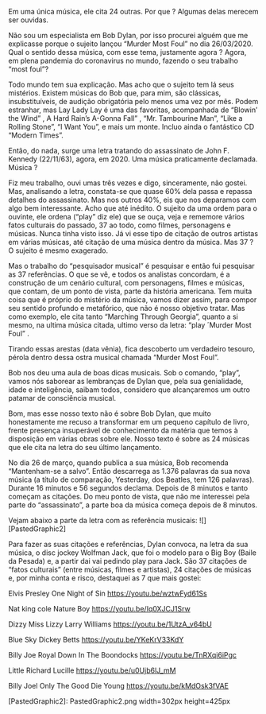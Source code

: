 Em uma única música, ele cita 24 outras. Por que ? Algumas delas merecem ser ouvidas.

Não sou um especialista em Bob Dylan, por isso procurei alguém que me explicasse porque o sujeito lançou  “Murder Most Foul” no dia 26/03/2020. Qual o sentido dessa música, com esse tema, justamente agora ? Agora, em plena pandemia do coronavirus no mundo, fazendo o seu trabalho “most foul”?
 
Todo mundo tem sua explicação. Mas acho que o sujeito tem lá seus mistérios. Existem músicas do Bob que, para mim,  são clássicas, insubstituíveis, de audição obrigatória pelo menos uma vez por mês. Podem estranhar, mas Lay Lady Lay é uma das favoritas, acompanhada de “Blowin’ the Wind” , A Hard Rain’s A-Gonna Fall” , “Mr. Tambourine Man”, “Like a Rolling Stone”,   “I Want You”, e mais um monte. Incluo ainda o fantástico CD “Modern Times”. 

Então, do nada, surge uma letra tratando  do assassinato de John F. Kennedy (22/11/63), agora,  em 2020. Uma música praticamente declamada. Música ? 

Fiz meu trabalho,  ouvi umas três vezes e digo, sinceramente, não gostei. Mas, analisando a letra, constata-se que quase  60% dela passa e repassa detalhes do assassinato. Mas nos outros 40%, eis que nos deparamos com algo bem interessante. Acho que até inédito. O sujeito da uma ordem para o ouvinte, ele ordena (“play” diz ele) que se ouça, veja e rememore  vários fatos culturais do passado, 37 ao todo, como filmes, personagens e músicas. Nunca tinha visto isso. Já vi esse tipo de citação de outros artistas em várias músicas, até citação  de uma  música dentro da música. Mas 37 ? O sujeito é mesmo exagerado. 

Mas o trabalho  do “pesquisador musical”  é pesquisar e então fui pesquisar as 37 referências. O que se vê, e todos os analistas concordam, é a construção de um cenário cultural, com personagens, filmes e músicas, que contam,   de um ponto de vista, parte da história americana. Tem muita coisa que é próprio  do mistério da música, vamos dizer assim, para compor seu sentido profundo e metafórico, que não é nosso objetivo  tratar.  Mas como exemplo, ele cita tanto “Marching Through Georgia”, quanto a si mesmo, na ultima música citada, ultimo verso da letra:  “play ´Murder Most Foul” . 

Tirando essas arestas (data vênia), fica  descoberto  um verdadeiro tesouro, pérola dentro dessa ostra musical chamada “Murder Most Foul”. 

Bob nos deu  uma aula de boas dicas musicais. Sob o comando, “play”, vamos nós saborear as lembranças de Dylan que, pela sua genialidade, idade e inteligência, saibam todos, considero que alcançaremos um outro patamar de consciência musical.

Bom, mas esse nosso texto não é sobre Bob Dylan, que muito honestamente me recuso a transformar em um pequeno capítulo de livro, frente presença insuperável de conhecimento da matéria que temos à disposição em várias obras sobre ele. Nosso texto é sobre as 24 músicas que ele cita na letra do seu último lançamento.

No dia 26 de março, quando publica a sua música, Bob recomenda  “Mantenham-se a salvo”. Então descarrega  as 1.376 palavras  da sua nova música (a título de comparação, Yesterday,  dos Beatles,  tem 126 palavras). Durante 16 minutos e 56 segundos  declama. Depois de 8 minutos e tanto começam as citações. Do meu ponto de vista, que não me interessei pela parte do  “assassinato”, a parte boa da música começa depois de 8 minutos. 

Vejam abaixo a parte da letra com as referência musicais:
![][PastedGraphic2]

Para fazer as suas citações e referências,  Dylan convoca, na letra da sua música, o disc jockey Wolfman Jack, que foi o modelo para o Big Boy (Baile da Pesada) e, a partir dai vai pedindo play para Jack.  São 37 citações de “fatos culturais” (entre músicas, filmes e artistas), 24 citações de músicas e, por minha conta e risco, destaquei  as 7 que mais gostei: 
	

Elvis Presley 
 One Night of Sin
 https://youtu.be/wztwFyd61Ss
 
Nat king cole
 Nature Boy
 https://youtu.be/Iq0XJCJ1Srw
 
Dizzy Miss Lizzy Larry Williams
  https://youtu.be/1UtzA_v64bU
 
Blue Sky 
Dickey Betts
 https://youtu.be/YKeKrV33KdY
 
Billy Joe Royal 
Down In The Boondocks
 https://youtu.be/TnRXqi6iPgc
 
Little Richard 
 Lucille
 https://youtu.be/u0Ujb6lJ_mM
 
Billy Joel 
 Only The Good Die Young
 https://youtu.be/kMdOsk3fVAE
 



[PastedGraphic2]: PastedGraphic2.png width=302px height=425px